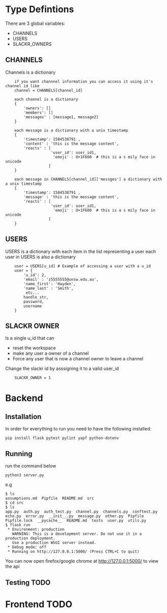 # Type Defintions
There are 3 global variables:
- CHANNELS
- USERS
- SLACKR_OWNERS

## CHANNELS
Channels is a dictionary

``` 
    if you want channnel information you can access it using it's channel id like
    channel = CHANNELS[channel_id]

    each channel is a dictionary 
    { 
        'owners': []
        'members': []
        'messages' : [message1, message2] 
    }

    each message is a dictionary with a unix timestamp
    {
        'timestamp': 1584538791 ,
        'content' : 'this is the message content',
        'reacts' : [ 
                    'user_id': user_id1,
                     'emoji' : U+1F600  # this is a s mily face in unicode
                   ]
    }

```

```
    each message in CHANNELS[channel_id]['messges'] a dictionary with a unix timestamp
    {
        'timestamp': 1584538791 ,
        'message' : 'this is the message content',
        'reacts' : [ 
                    'user_id': user_id1,
                     'emoji' : U+1F600  # this is a s mily face in unicode
                   ]
    }

```



## USERS
USERS is a dictionary with each item in the list representing a user
each user in USERS is also a dictionary
```
    user = USERS[u_id] # Example of accessing a user with a u_id
    user = {
        'u_id': 2,
        'email' : 'z5555555@unsw.edu.au',
        'name_first': 'Hayden', 
        'name_last' : 'Smith', 
         etc...
        handle_str,
        password,
        username
    }
```

## SLACKR OWNER
Is a single u_id that can
- reset the workspace 
- make any user a owner of a channel
- Force any user that is now a channel owner to leave a channel

Change the slackr id by asssigning it to a valid user_id
```
    SLACKR_OWNER = 1
```

# Backend
## Installation
In order for everything to run you need to have the following installed:

```
pip install flask pytest pylint yapf python-dotenv
```

## Running
run the command below
```
python3 server.py
```
e.g

```
$ ls
assumptions.md	Pipfile  README.md  src
$ cd src
$ ls       
app.py	auth.py  auth_test.py  channel.py  channels.py	conftest.py  echo.py  error.py	__init__.py  message.py  other.py  Pipfile  Pipfile.lock  __pycache__  README.md  tests  user.py  utils.py
$ flask run
 * Environment: production
   WARNING: This is a development server. Do not use it in a production deployment.
   Use a production WSGI server instead.
 * Debug mode: off
 * Running on http://127.0.0.1:5000/ (Press CTRL+C to quit)
```

You can now open firefox/google chrome at http://127.0.0.1:5000/ to view the api


## Testing TODO

# Frontend TODO


